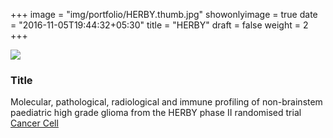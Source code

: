 +++
image = "img/portfolio/HERBY.thumb.jpg"
showonlyimage = true
date = "2016-11-05T19:44:32+05:30"
title = "HERBY"
draft = false
weight = 2
+++
<!--more-->
![](/img/portfolio/HERBY.jpg)
###	Title
Molecular, pathological, radiological and immune profiling of non-brainstem paediatric high grade glioma from the HERBY phase II randomised trial  
[Cancer Cell](https://www.sciencedirect.com/science/article/pii/S1535610818301752)
